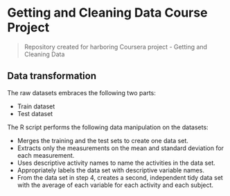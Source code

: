 # Getting and Cleaning Data Course Project
>Repository created for harboring Coursera project - Getting and Cleaning Data

## Data transformation

The raw datasets embraces the following two parts:
- Train dataset
- Test dataset

The R script performs the following data manipulation on the datasets:

- Merges the training and the test sets to create one data set.
- Extracts only the measurements on the mean and standard deviation for each measurement.
- Uses descriptive activity names to name the activities in the data set.
- Appropriately labels the data set with descriptive variable names.
- From the data set in step 4, creates a second, independent tidy data set with the average of each variable for each activity and each subject.

